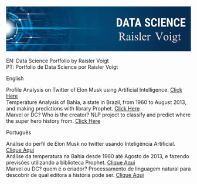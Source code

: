 ![](https://github.com/Raisler/DataScience_Portfolio/blob/master/bannerRV.png)

EN: Data Science Portfolio by Raisler Voigt </br>
PT: Portfolio de Data Science por Raisler Voigt </br>

English

Profile Analysis on Twitter of Elon Musk using Artificial Intelligence. [Click Here](https://github.com/Raisler/Profile-Analisys-On-Twitter)</br>
Temperature Analysis of Bahia, a state in Brazil, from 1960 to August 2013, and making predictions with library Prophet. [Click Here](https://colab.research.google.com/github/Raisler/DataScience_Portfolio/blob/master/TemperatureAnalisys/Bahia_Temperatures.ipynb) </br>
Marvel or DC? Who is the creator? NLP project to classify and predict where the super hero history from.  [Click Here](https://www.kaggle.com/raislervoigt/marvel-or-dc-creators)</br>

Português

Análise do perfil de Elon Musk no twitter usando Inteligência Artificial. [Clique Aqui](https://github.com/Raisler/Profile-Analisys-On-Twitter)</br>
Análise da temperatura na Bahia desde 1960 até Agosto de 2013, e fazendo previsões utilizando a biblioteca Prophet. [Clique Aqui](https://colab.research.google.com/github/Raisler/DataScience_Portfolio/blob/master/TemperatureAnalisys/Bahia_Temperatures.ipynb) </br>
Marvel ou DC? quem é o criador? Processamento de linguagem natural para descobrir de qual editora a história pode ser. [Clique Aqui](https://www.kaggle.com/raislervoigt/marvel-or-dc-creators)  </br>
